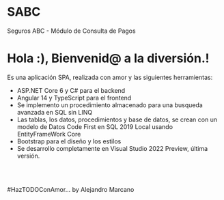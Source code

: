 # SABC
Seguros ABC - Módulo de Consulta de Pagos

<h1>Hola :), Bienvenid@ a la diversión.!</h1>


<p>Es una aplicación SPA, realizada con amor y las siguientes herramientas:</p>
<ul>
  <li>ASP.NET Core 6 y C# para el backend</li>
  <li>Angular 14 y TypeScript para el frontend</li>
  <li>Se implemento un procedimiento almacenado para una busqueda avanzada en SQL sin LINQ</li>
   <li>Las tablas, los datos, procedimientos y base de datos, se crean con un modelo de Datos Code First en SQL 2019 Local usando EntityFrameWork Core </li>
  <li>Bootstrap para el diseño y los estilos</li>
  <li>Se desarrollo completamente en Visual Studio 2022 Preview, última versión.</li>
</ul>

<br/>
<br/>
<p class="text-center ">#HazTODOConAmor... by Alejandro Marcano</p>
